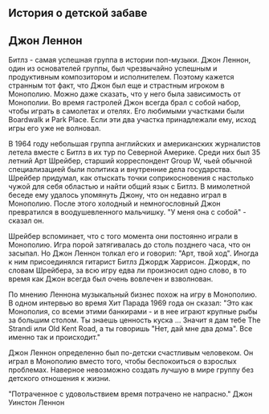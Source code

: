 ## История о детской забаве
## Джон Леннон

Битлз - самая успешная группа в истории поп-музыки. Джон Леннон, один из основателей группы, был чрезвычайно успешным и продуктивным композитором и исполнителем. Поэтому кажется странным тот факт, что Джон был еще и страстным игроком в Монополию. Можно даже сказать, что у него была зависимость от Монополии. Во время гастролей Джон всегда брал с собой набор, чтобы играть в самолетах и отелях. Его любимыми участками были Boardwalk и Park Place. Если эти два участка принадлежали ему, исход игры его уже не волновал.

В 1964 году небольшая группа английских и американских журналистов летела вместе с Битлз в их тур по Северной Америке. Среди них был 35 летний Арт Шрейбер, старший корреспондент Group W, чьей обычной специализацией были политика и внутренние дела государства. Шрейбер придумал, как отыскать точки соприкосновения с настолько чужой для себя областью и найти общий язык с Битлз. В мимолетной беседе ему удалось упомянуть Джону, что он недавно играл в Монополию. После этого холодный и немногословный Джон превратился в воодушевленного мальчишку. "У меня она с собой" - сказал он.

Шрейбер вспоминает, что с того момента они постоянно играли в Монополию. Игра порой затягивалась до столь позднего часа, что он засыпал. Но Джон Леннон толкал его и говорил: "Арт, твой ход". Иногда к ним присоединялся гитарист Битлз Джордж Харрисон. Джордж, по словам Шрейбера, за всю игру едва ли произносил одно слово, в то время как Джон всегда был очень вовлечен и взволнован.

По мнению Леннона музыкальный бизнес похож на игру в Монополию. В одном интервью во время Хит Парада 1969 года он сказал: "Это как Монополия, со всеми этими банкирами - и в нее играют крупные рыбы за большим столом. Ты знаешь ценность куска ... Значит я дам тебе The Strandi или Old Kent Road, а ты говоришь "Нет, дай мне два дома". Все именно так и происходит."

Джон Леннон определенно был по-детски счастливым человеком. Он играл в Монополию вместо того, чтобы беспокоиться о взрослых проблемах. Наверное невозможно создать лучшую в мире группу без детского отношения к жизни.

"Потраченное с удовольствием время потрачено не напрасно." Джон Уинстон Леннон
